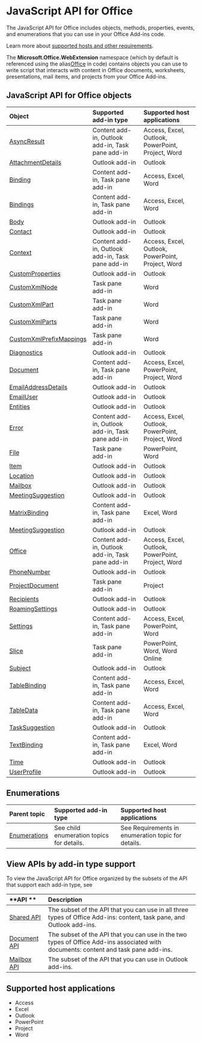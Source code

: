 
# JavaScript API for Office
The JavaScript API for Office includes objects, methods, properties, events, and enumerations that you can use in your Office Add-ins code.

Learn more about [supported hosts and other requirements](../../docs/overview/requirements-for-running-office-add-ins.md).

The  **Microsoft.Office.WebExtension** namespace (which by default is referenced using the alias[Office](http://msdn.microsoft.com/library/c490b13d-ee52-4291-af5d-f4a5a11d3af0%28Office.15%29.aspx) in code) contains objects you can use to write script that interacts with content in Office documents, worksheets, presentations, mail items, and projects from your Office Add-ins.
## JavaScript API for Office objects


|**Object**|**Supported add-in type**|**Supported host applications**|
|:-----|:-----|:-----|
|[AsyncResult](http://msdn.microsoft.com/library/540c114f-0398-425c-baf3-7363f2f6bc47%28Office.15%29.aspx)|Content add-in, Outlook add-in, Task pane add-in|Access, Excel, Outlook, PowerPoint, Project, Word|
|[AttachmentDetails](http://dev.outlook.com/reference/add-ins/simple-types.html%28Office.15%29.md)|Outlook add-in|Outlook|
|[Binding](http://msdn.microsoft.com/library/42882642-d22b-47d2-a8d3-3aa8c6a4435e%28Office.15%29.aspx)|Content add-in, Task pane add-in|Access, Excel, Word|
|[Bindings](http://msdn.microsoft.com/library/09979e31-3bfb-45be-adda-0f7cc2db1fe1%28Office.15%29.aspx)|Content add-in, Task pane add-in|Access, Excel, Word|
|[Body](http://dev.outlook.com/reference/add-ins/Body.html%28Office.15%29.md)|Outlook add-in|Outlook|
|[Contact](http://dev.outlook.com/reference/add-ins/simple-types.html%28Office.15%29.md)|Outlook add-in|Outlook|
|[Context](http://msdn.microsoft.com/library/662883d5-b86f-4bdc-99f0-9ee9129ed16c%28Office.15%29.aspx)|Content add-in, Outlook add-in, Task pane add-in |Access, Excel, Outlook, PowerPoint, Project, Word|
|[CustomProperties](http://dev.outlook.com/reference/add-ins/CustomProperties.html%28Office.15%29.md)|Outlook add-in|Outlook|
|[CustomXmlNode](http://msdn.microsoft.com/library/dc1518de-47fa-4108-aab7-04a022724b04%28Office.15%29.aspx)|Task pane add-in|Word|
|[CustomXmlPart](http://msdn.microsoft.com/library/83f0e668-8236-4f2f-a20f-b173a9e3f65f%28Office.15%29.aspx)|Task pane add-in |Word|
|[CustomXmlParts](http://msdn.microsoft.com/library/ba40cd4c-29bb-4f31-875d-6f1382fd1ee8%28Office.15%29.aspx)|Task pane add-in |Word|
|[CustomXmlPrefixMappings](http://msdn.microsoft.com/library/18b9aa8c-83e7-4c2f-8530-6a0ac8ce5535%28Office.15%29.aspx)|Task pane add-in |Word|
|[Diagnostics](http://msdn.microsoft.com/library/8ad6a159-ed07-4b82-8897-a80fd208551b%28Office.15%29.aspx)|Outlook add-in|Outlook|
|[Document](http://msdn.microsoft.com/library/f8859516-cc1f-4b20-a8f3-cee37a983e70%28Office.15%29.aspx)|Content add-in, Task pane add-in|Access, Excel, PowerPoint, Project, Word|
|[EmailAddressDetails](http://dev.outlook.com/reference/add-ins/simple-types.html%28Office.15%29.md)|Outlook add-in|Outlook|
|[EmailUser](http://dev.outlook.com/reference/add-ins/simple-types.html%28Office.15%29.md)|Outlook add-in|Outlook|
|[Entities](http://dev.outlook.com/reference/add-ins/simple-types.html%28Office.15%29.md)|Outlook add-in|Outlook|
|[Error](http://msdn.microsoft.com/library/36d1d048-b888-4bb5-9321-d340bcbc86f4%28Office.15%29.aspx)|Content add-in, Outlook add-in, Task pane add-in|Access, Excel, Outlook, PowerPoint, Project, Word|
|[File](http://msdn.microsoft.com/library/04923ddf-8efa-459f-aed5-d8c06385ca50%28Office.15%29.aspx)|Task pane add-in|PowerPoint, Word|
|[Item](http://dev.outlook.com/reference/add-ins/Office.context.mailbox.item.html%28Office.15%29.md)|Outlook add-in|Outlook|
|[Location](http://dev.outlook.com/reference/add-ins/Location.html%28Office.15%29.md)|Outlook add-in|Outlook|
|[Mailbox](http://dev.outlook.com/reference/add-ins/Office.context.mailbox.html%28Office.15%29.md)|Outlook add-in|Outlook|
|[MeetingSuggestion](http://dev.outlook.com/reference/add-ins/simple-types.html%28Office.15%29.md)|Outlook add-in|Outlook|
|[MatrixBinding](http://msdn.microsoft.com/library/35e8568e-9129-4c00-b30f-d8c3b2555f1e%28Office.15%29.aspx)|Content add-in, Task pane add-in|Excel, Word|
|[MeetingSuggestion](http://dev.outlook.com/reference/add-ins/simple-types.html%28Office.15%29.md)|Outlook add-in|Outlook|
|[Office](http://msdn.microsoft.com/library/c490b13d-ee52-4291-af5d-f4a5a11d3af0%28Office.15%29.aspx)|Content add-in, Outlook add-in, Task pane add-in|Access, Excel, Outlook, PowerPoint, Project, Word|
|[PhoneNumber](http://dev.outlook.com/reference/add-ins/simple-types.html%28Office.15%29.md)|Outlook add-in|Outlook|
|[ProjectDocument](http://msdn.microsoft.com/library/1908af4f-93b9-4859-87e3-06942014fae1%28Office.15%29.aspx)|Task pane add-in |Project|
|[Recipients](http://dev.outlook.com/reference/add-ins/Recipients.html%28Office.15%29.md)|Outlook add-in|Outlook|
|[RoamingSettings](http://dev.outlook.com/reference/add-ins/RoamingSettings.html%28Office.15%29.md)|Outlook add-in|Outlook|
|[Settings](http://msdn.microsoft.com/library/ad733387-a58c-4514-8fc2-53e64fad468d%28Office.15%29.aspx)|Content add-in, Task pane add-in|Access, Excel, PowerPoint, Word|
|[Slice](http://msdn.microsoft.com/library/011b5647-639b-4b06-8625-ba9de01bed4b%28Office.15%29.aspx)|Task pane add-in|PowerPoint, Word, Word Online|
|[Subject](http://dev.outlook.com/reference/add-ins/Subject.html%28Office.15%29.md)|Outlook add-in|Outlook|
|[TableBinding](http://msdn.microsoft.com/library/1508795b-1c70-456c-b3bf-666d40cf8f50%28Office.15%29.aspx)|Content add-in, Task pane add-in|Access, Excel, Word|
|[TableData](http://msdn.microsoft.com/library/2183ea52-5a40-4048-b9a4-7cd66bb0ad5d%28Office.15%29.aspx)|Content add-in, Task pane add-in|Access, Excel, Word|
|[TaskSuggestion](http://dev.outlook.com/reference/add-ins/simple-types.html%28Office.15%29.md)|Outlook add-in|Outlook|
|[TextBinding](http://msdn.microsoft.com/library/6b71b21d-f64d-425c-99d9-c62b2a9969be%28Office.15%29.aspx)|Content add-in, Task pane add-in|Excel, Word|
|[Time](http://dev.outlook.com/reference/add-ins/Time.html%28Office.15%29.md)|Outlook add-in|Outlook|
|[UserProfile](http://dev.outlook.com/reference/add-ins/Office.context.mailbox.userProfile.html%28Office.15%29.md)|Outlook add-in|Outlook|

## Enumerations

|**Parent topic**|**Supported add-in type**|**Supported host applications**|
|:-----|:-----|:-----|
|[Enumerations](http://msdn.microsoft.com/library/eee5e332-6d83-4b58-974d-3abe002f4359%28Office.15%29.aspx)|See child enumeration topics for details.|See Requirements in enumeration topic for details.|

## View APIs by add-in type support

To view the JavaScript API for Office organized by the subsets of the API that support each add-in type, see

|**API **|**Description**|
|:-----|:-----|
|[Shared API](http://msdn.microsoft.com/library/4f21922c-bf0d-4617-9071-9c99413f4977%28Office.15%29.aspx)|The subset of the API that you can use in all three types of Office Add-ins: content, task pane, and Outlook add-ins.|
|[Document API](http://msdn.microsoft.com/library/1bad7bff-2161-46c6-b536-eb4a0608b7ac%28Office.15%29.aspx)|The subset of the API that you can use in the two types of Office Add-ins associated with documents: content and task pane add-ins.|
|[Mailbox API](http://dev.outlook.com/reference/add-ins/index.mdl.aspx)|The subset of the API that you can use in Outlook add-ins.|

## Supported host applications
* Access
* Excel
* Outlook
* PowerPoint
* Project
* Word

